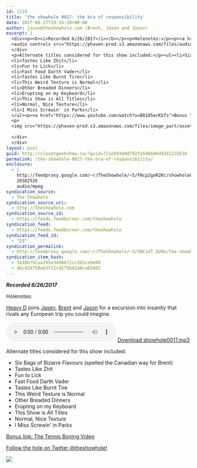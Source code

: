 ```yaml
---
id: 1119
title: 'the showhole 0017: the bra of responsibility'
date: 2017-06-27T19:34:20+00:00
author: jason@theshowhole.com (Brent, Jasen and Jason)
excerpt: |
  <div><p><b><i>Recorded 6/26/2017</i></b></p><p>Holenotes:</p><p><a href="https://twitter.com/heavydishongry">Heavy D</a> joins <a href="https://twitter.com/AlienCG">Jasen</a>, <a href="https://twitter.com/closetgeekshow">Brent</a> and <a href="https://twitter.com/upinthisbrain">Jason</a> for a excursion into insanity that rivals any European trip you could imagine.&nbsp;</p><p>        </p><div>
  <audio controls src="https://phaven-prod.s3.amazonaws.com/files/audio_part/asset/1899173/6EjNZRnf1zIG6KMcyBG1SSJMPE4/showhole0017.mp3"></audio><a href="https://phaven-prod.s3.amazonaws.com/files/audio_part/asset/1899173/6EjNZRnf1zIG6KMcyBG1SSJMPE4/showhole0017.mp3">Download showhole0017.mp3</a>
  </div>
  <p>Alternate titles considered for this show included:</p><ul><li>Six Bags of Bizarre Flavours (spelled the Canadian way for Brent)</li>
  <li>Tastes Like Zhit</li>
  <li>Fun to Lick</li>
  <li>Fast Food Darth Vader</li>
  <li>Tastes Like Burnt Tire</li>
  <li>This Weird Texture is Normal</li>
  <li>Other Breaded Dinners</li>
  <li>Erupting on my Keyboard</li>
  <li>This Show is All Titles</li>
  <li>Normal, Nice Texture</li>
  <li>I Miss Screwin' in Parks</li>
  </ul><p><a href="https://www.youtube.com/watch?v=B0185ecKSfs">Bonus link: The Tennis Boning Video</a></p><p><a href="https://twitter.com/TheShowhole" title="Link: https://twitter.com/TheShowhole">Follow the hole on Twitter @theshowhole!</a><br></p><p>        </p><div>
  <p>
  <img src="https://phaven-prod.s3.amazonaws.com/files/image_part/asset/1899174/fBM584I4OvXep2lKF3E18hAbq0U/medium_image.JPG"></p>
  
  </div>
  </div>
layout: post
guid: http://closetgeekshow.ca/?guid=721e993d0d792fa5dbb86d9341232b38
permalink: /the-showhole-0017-the-bra-of-responsibility/
enclosure:
  - |
    http://feedproxy.google.com/~r/TheShowhole/~5/FNcp2goR2Kc/showhole0017.mp3
    20382526
    audio/mpeg
syndication_source:
  - The Showhole
syndication_source_uri:
  - http://theshowhole.com
syndication_source_id:
  - https://feeds.feedburner.com/theshowhole
syndication_feed:
  - https://feeds.feedburner.com/theshowhole
syndication_feed_id:
  - "23"
syndication_permalink:
  - http://feedproxy.google.com/~r/TheShowhole/~3/5NCsXT_O2Bo/the-showhole-0017-the-bra-of-responsibility
syndication_item_hash:
  - 3a30b79caa765e34906f2cc365ce9e09
  - dbc428750a63f21c4275bd2a8ca02802
---
```

<div class="posthaven-post-body">
  <p>
    <b><i>Recorded 6/26/2017</i></b>
  </p>
  
  <p>
    Holenotes:
  </p>
  
  <p>
    <a href="https://twitter.com/heavydishongry">Heavy D</a> joins <a href="https://twitter.com/AlienCG">Jasen</a>, <a href="https://twitter.com/closetgeekshow">Brent</a> and <a href="https://twitter.com/upinthisbrain">Jason</a> for a excursion into insanity that rivals any European trip you could imagine. 
  </p>
  
  <p>
    <div class="posthaven-file posthaven-file-audio posthaven-file-state-processed" id="posthaven_audio_1899173" >
      <audio controls src="https://phaven-prod.s3.amazonaws.com/files/audio_part/asset/1899173/6EjNZRnf1zIG6KMcyBG1SSJMPE4/showhole0017.mp3" type="audio/mpeg"></audio> <a class="posthaven-file-download" download href="https://phaven-prod.s3.amazonaws.com/files/audio_part/asset/1899173/6EjNZRnf1zIG6KMcyBG1SSJMPE4/showhole0017.mp3">Download showhole0017.mp3</a>
    </div>
  </p>
  
  <p>
    Alternate titles considered for this show included:
  </p>
  
  <ul>
    <li>
      Six Bags of Bizarre Flavours (spelled the Canadian way for Brent)
    </li>
    <li>
      Tastes Like Zhit
    </li>
    <li>
      Fun to Lick
    </li>
    <li>
      Fast Food Darth Vader
    </li>
    <li>
      Tastes Like Burnt Tire
    </li>
    <li>
      This Weird Texture is Normal
    </li>
    <li>
      Other Breaded Dinners
    </li>
    <li>
      Erupting on my Keyboard
    </li>
    <li>
      This Show is All Titles
    </li>
    <li>
      Normal, Nice Texture
    </li>
    <li>
      I Miss Screwin&#8217; in Parks
    </li>
  </ul>
  
  <p>
    <a href="https://www.youtube.com/watch?v=B0185ecKSfs">Bonus link: The Tennis Boning Video</a>
  </p>
  
  <p>
    <a href="https://twitter.com/TheShowhole" title="Link: https://twitter.com/TheShowhole">Follow the hole on Twitter @theshowhole!</a>
  </p>
  
  <div class="posthaven-gallery" id="posthaven_gallery[1177432]">
    <p class="posthaven-file posthaven-file-image posthaven-file-state-processed">
      <img class="posthaven-gallery-image" src="https://phaven-prod.s3.amazonaws.com/files/image_part/asset/1899174/fBM584I4OvXep2lKF3E18hAbq0U/medium_image.JPG" data-posthaven-state='processed'
data-medium-src='https://phaven-prod.s3.amazonaws.com/files/image_part/asset/1899174/fBM584I4OvXep2lKF3E18hAbq0U/medium_image.JPG'
data-medium-width='800'
data-medium-height='670'
data-large-src='https://phaven-prod.s3.amazonaws.com/files/image_part/asset/1899174/fBM584I4OvXep2lKF3E18hAbq0U/large_image.JPG'
data-large-width='1041'
data-large-height='872'
data-thumb-src='https://phaven-prod.s3.amazonaws.com/files/image_part/asset/1899174/fBM584I4OvXep2lKF3E18hAbq0U/thumb_image.JPG'
data-thumb-width='200'
data-thumb-height='200'
data-xlarge-src='https://phaven-prod.s3.amazonaws.com/files/image_part/asset/1899174/fBM584I4OvXep2lKF3E18hAbq0U/xlarge_image.JPG'
data-xlarge-width='1041'
data-xlarge-height='872'
data-orig-src='https://phaven-prod.s3.amazonaws.com/files/image_part/asset/1899174/fBM584I4OvXep2lKF3E18hAbq0U/image.JPG'
data-orig-width='1041'
data-orig-height='872'
data-posthaven-id='1899174' />
    </p></p>
  </div></p>
</div>